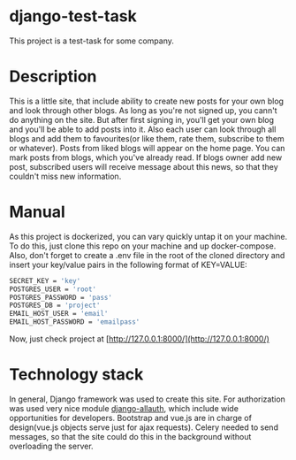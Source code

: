 # django-test-task
This project is a test-task for some company.

Description
===========

This is a little site, that include ability to create new posts for your own blog and look through other blogs. As long as you're not signed up, you cann't do anything on the site. But after first signing in, you'll get your own blog and you'll be able to add posts into it. Also each user can look through all blogs and add them to favourites(or like them, rate them, subscribe to them or whatever). Posts from liked blogs will appear on the home page. You can mark posts from blogs, which you've already read. If blogs owner add new post, subscribed users will receive message about this news, so that they couldn't miss new information.

Manual
======

As this project is dockerized, you can vary quickly untap it on your machine. To do this, just clone this repo on your machine and up docker-compose. Also, don't forget to create a .env file in the root of the cloned directory and insert your key/value pairs in the following format of KEY=VALUE:

```sh
SECRET_KEY = 'key'
POSTGRES_USER = 'root'
POSTGRES_PASSWORD = 'pass'
POSTGRES_DB = 'project'
EMAIL_HOST_USER = 'email'
EMAIL_HOST_PASSWORD = 'emailpass'
```

Now, just check project at [http://127.0.0.1:8000/](http://127.0.0.1:8000/)

Technology stack
================

In general, Django framework was used to create this site. For authorization was used very nice module [django-allauth](https://django-allauth.readthedocs.io/en/latest/installation.html), which include wide opportunities for developers. Bootstrap and vue.js are in charge of design(vue.js objects serve just for ajax requests). Celery needed to send messages, so that the site could do this in the background without overloading the server.

